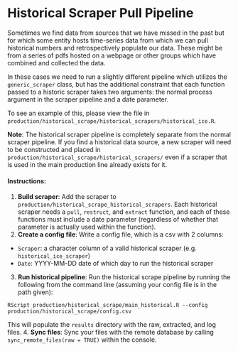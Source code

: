 # Historical Scraper Pull Pipeline

Sometimes we find data from sources that we have missed in the past but for which some entity hosts time-series data from which we can pull historical numbers and retrospectively populate our data. These might be from a series of pdfs hosted on a webpage or other groups which have combined and collected the data. 

In these cases we need to run a slightly different pipeline which utilizes the `generic_scraper` class, but has the additional constraint that each function passed to a historic scraper takes two arguments: the normal process argument in the scraper pipeline and a date parameter.  

To see an example of this, please view the file in `production/historical_scrape/historical_scrapers/historical_ice.R`. 

**Note**: The historical scraper pipeline is completely separate from the normal scraper pipeline. If you find a historical data source, a new scraper will need to be constructed and placed in `production/historical_scrape/historical_scrapers/` even if a scraper that is used in the main production line already exists for it. 

#### Instructions: 

1. **Build scraper**: Add the scraper to `production/historical_scrape_historical_scrapers`. Each historical scraper needs a `pull`, `restruct`, and `extract` function, and each of these functions must include a date parameter (regardless of whether that parameter is actually used within the function). 
2. **Create a config file**: Write a config file, which is a csv with 2 columns: 

* `Scraper`: a character column of a valid historical scraper (e.g. `historical_ice_scraper`) 
* `Date`: YYYY-MM-DD date of which day to run the historical scraper 
3. **Run historical pipeline**: Run the historical scrape pipeline by running the following from the command line (assuming your config file is in the path given): 
```
RScript production/historical_scrape/main_historical.R --config production/historical_scrape/config.csv
```
This will populate the `results` directory with the raw, extracted, and log files. 
4. **Sync files**: Sync your files with the remote database by calling `sync_remote_files(raw = TRUE)` within the console. 
